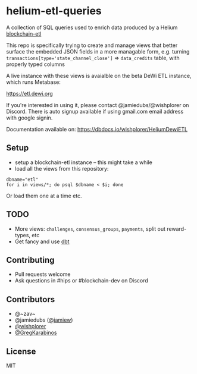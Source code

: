 helium-etl-queries
==================

A collection of SQL queries used to enrich data produced by a Helium [blockchain-etl](https://github.com/helium/blockchain-etl)

This repo is specifically trying to create and manage views that better surface the embedded JSON fields in a
more managable form, e.g. turning `transactions[type='state_channel_close']` => `data_credits` table, with properly typed columns

A live instance with these views is avaialble on the beta DeWi ETL instance, which runs Metabase:

https://etl.dewi.org

If you're interested in using it, please contact @jamiedubs/@wishplorer on Discord. There is auto signup available if using gmail.com email address with google signin.

Documentation available on: https://dbdocs.io/wishplorer/HeliumDewiETL

Setup
----

- setup a blockchain-etl instance – this might take a while
- load all the views from this repository:

```
dbname="etl"
for i in views/*; do psql $dbname < $i; done
```

Or load them one at a time etc.

TODO
----
* More views: `challenges`, `consensus_groups`, `payments`, split out reward-types, etc
* Get fancy and use [dbt](https://github.com/fishtown-analytics/dbt)


Contributing
------------

* Pull requests welcome
* Ask questions in #hips or #blockchain-dev on Discord

Contributors
------------

* @\~zav\~
* @jamiedubs ([@jamiew](https://github.com/jamiew/))
* [@wishplorer](https://github.com/wishplorer)
* [@GregKarabinos](GregKarabinos)

License
-------

MIT
